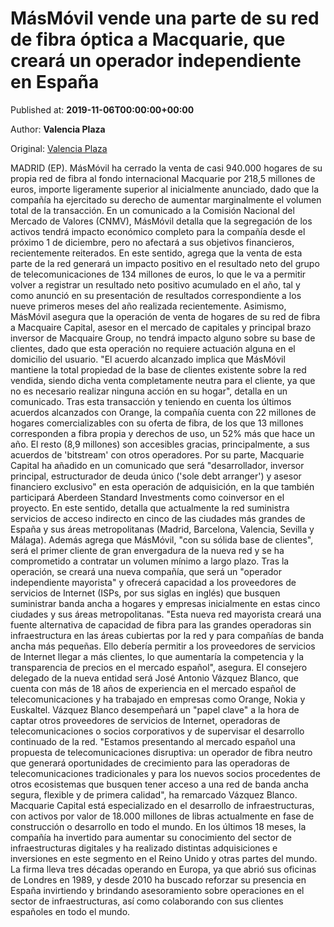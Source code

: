 
# MásMóvil vende una parte de su red de fibra óptica a Macquarie, que creará un operador independiente en España

Published at: **2019-11-06T00:00:00+00:00**

Author: **Valencia Plaza**

Original: [Valencia Plaza](https://valenciaplaza.com/masmovil-vende-una-parte-de-su-red-de-fibra-optica-a-macquarie-que-creara-un-operador-independiente-en-espana)

MADRID (EP). MásMóvil ha cerrado la venta de casi 940.000 hogares de su propia red de fibra al fondo internacional Macquarie por 218,5 millones de euros, importe ligeramente superior al inicialmente anunciado, dado que la compañía ha ejercitado su derecho de aumentar marginalmente el volumen total de la transacción. En un comunicado a la Comisión Nacional del Mercado de Valores (CNMV), MásMóvil detalla que la segregación de los activos tendrá impacto económico completo para la compañía desde el próximo 1 de diciembre, pero no afectará a sus objetivos financieros, recientemente reiterados.
En este sentido, agrega que la venta de esta parte de la red generará un impacto positivo en el resultado neto del grupo de telecomunicaciones de 134 millones de euros, lo que le va a permitir volver a registrar un resultado neto positivo acumulado en el año, tal y como anunció en su presentación de resultados correspondiente a los nueve primeros meses del año realizada recientemente. Asimismo, MásMóvil asegura que la operación de venta de hogares de su red de fibra a Macquaire Capital, asesor en el mercado de capitales y principal brazo inversor de Macquaire Group, no tendrá impacto alguno sobre su base de clientes, dado que esta operación no requiere actuación alguna en el domicilio del usuario.
"El acuerdo alcanzado implica que MásMóvil mantiene la total propiedad de la base de clientes existente sobre la red vendida, siendo dicha venta completamente neutra para el cliente, ya que no es necesario realizar ninguna acción en su hogar", detalla en un comunicado. Tras esta transacción y teniendo en cuenta los últimos acuerdos alcanzados con Orange, la compañía cuenta con 22 millones de hogares comercializables con su oferta de fibra, de los que 13 millones corresponden a fibra propia y derechos de uso, un 52% más que hace un año. El resto (8,9 millones) son accesibles gracias, principalmente, a sus acuerdos de 'bitstream' con otros operadores.
Por su parte, Macquarie Capital ha añadido en un comunicado que será "desarrollador, inversor principal, estructurador de deuda único ('sole debt arranger') y asesor financiero exclusivo" en esta operación de adquisición, en la que también participará Aberdeen Standard Investments como coinversor en el proyecto. En este sentido, detalla que actualmente la red suministra servicios de acceso indirecto en cinco de las ciudades más grandes de España y sus áreas metropolitanas (Madrid, Barcelona, Valencia, Sevilla y Málaga). Además agrega que MásMóvil, "con su sólida base de clientes", será el primer cliente de gran envergadura de la nueva red y se ha comprometido a contratar un volumen mínimo a largo plazo.
Tras la operación, se creará una nueva compañía, que será un "operador independiente mayorista" y ofrecerá capacidad a los proveedores de servicios de Internet (ISPs, por sus siglas en inglés) que busquen suministrar banda ancha a hogares y empresas inicialmente en estas cinco ciudades y sus áreas metropolitanas. "Esta nueva red mayorista creará una fuente alternativa de capacidad de fibra para las grandes operadoras sin infraestructura en las áreas cubiertas por la red y para compañías de banda ancha más pequeñas. Ello debería permitir a los proveedores de servicios de Internet llegar a más clientes, lo que aumentaría la competencia y la transparencia de precios en el mercado español", asegura.
El consejero delegado de la nueva entidad será José Antonio Vázquez Blanco, que cuenta con más de 18 años de experiencia en el mercado español de telecomunicaciones y ha trabajado en empresas como Orange, Nokia y Euskaltel. Vázquez Blanco desempeñará un "papel clave" a la hora de captar otros proveedores de servicios de Internet, operadoras de telecomunicaciones o socios corporativos y de supervisar el desarrollo continuado de la red. "Estamos presentando al mercado español una propuesta de telecomunicaciones disruptiva: un operador de fibra neutro que generará oportunidades de crecimiento para las operadoras de telecomunicaciones tradicionales y para los nuevos socios procedentes de otros ecosistemas que busquen tener acceso a una red de banda ancha segura, flexible y de primera calidad", ha remarcado Vázquez Blanco.
Macquarie Capital está especializado en el desarrollo de infraestructuras, con activos por valor de 18.000 millones de libras actualmente en fase de construcción o desarrollo en todo el mundo. En los últimos 18 meses, la compañía ha invertido para aumentar su conocimiento del sector de infraestructuras digitales y ha realizado distintas adquisiciones e inversiones en este segmento en el Reino Unido y otras partes del mundo. La firma lleva tres décadas operando en Europa, ya que abrió sus oficinas de Londres en 1989, y desde 2010 ha buscado reforzar su presencia en España invirtiendo y brindando asesoramiento sobre operaciones en el sector de infraestructuras, así como colaborando con sus clientes españoles en todo el mundo.
